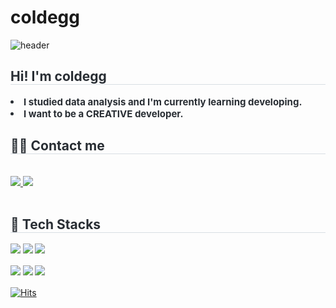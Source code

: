 # coldegg

![header](https://capsule-render.vercel.app/api?type=waving&height=300&color=gradient&text=EGG's%20github)

<div style="text-align: left;">
    <h2 style="border-bottom: 1px solid #d8dee4; color: #282d33;"> Hi! I'm coldegg </h2>  
    <div style="font-weight: 700; font-size: 15px; text-align: left; color: #282d33;"> <li>I studied data analysis and I'm currently learning developing.</li>
    <li>I want to be a CREATIVE developer.</div>
    </div>

<div style="text-align: left;">
    <h2 style="border-bottom: 1px solid #d8dee4; color: #282d33;"> 🧑‍💻 Contact me </h2> <br> 
    <div style="text-align: left;"> <a href=https://blog.naver.com/cold_egg> <img src="https://img.shields.io/badge/Naver-03C75A?style=for-the-badge&logo=Naver&logoColor=white&link=https://blog.naver.com/cold_egg"> </a>
         <a href=https://www.instagram.com/cold_e99/> <img src="https://img.shields.io/badge/Instagram-E4405F?style=for-the-badge&logo=Instagram&logoColor=white&link=https://www.instagram.com/cold_e99/"> </a>
          </div>  <br> 
    <div style="text-align: left;">  </div> 
</div>
   
    


    
<div style="text-align: left;">
<h2 style="border-bottom: 1px solid #d8dee4; color: #282d33;"> 💾 Tech Stacks </h2>  
    <div style="font-weight: 700; font-size: 15px; text-align: left; color: #282d33;">    

<img src="https://img.shields.io/badge/python-3776AB?style=flat-square&logo=visualstudiocode&logoColor=white"/> <img src="https://img.shields.io/badge/R-276DC3?style=flat-square&logo=visualstudiocode&logoColor=white"/> <img src="https://img.shields.io/badge/jupyter-F37626?style=flat-square&logo=visualstudiocode&logoColor=white"/> 

<img src="https://img.shields.io/badge/HTML5-E34F26?style=flat-square&logo=html5&logoColor=white"/> <img src="https://img.shields.io/badge/CSS3-1572B6?style=flat-square&logo=css3&logoColor=white"/> <img src="https://img.shields.io/badge/VisualStudioCode-007ACC?style=flat-square&logo=visualstudiocode&logoColor=white"/> 
</div>




[![Hits](https://hits.seeyoufarm.com/api/count/incr/badge.svg?url=https%3A%2F%2Fgithub.com%2Fcolde99%2Fcoldegg%2Fblob%2Fmain%2FREADME.md&count_bg=%23FFB00A&title_bg=%23555555&icon=&icon_color=%23E7E7E7&title=hits&edge_flat=false)](https://hits.seeyoufarm.com)

